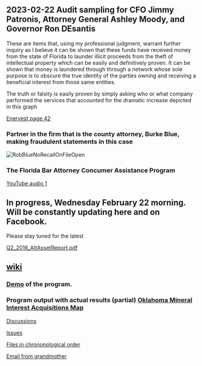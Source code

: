 ## 2023-02-22 Audit sampling for CFO Jimmy Patronis, Attorney General Ashley Moody, and Governor Ron DEsantis

These are items that, using my professional judgment, warrant further inquiry as I believe it can be shown that these funds have received money from the state of Florida to launder illicit proceeds from the theft of intellectual property which can be easily and definitively proven.
It can be shown that money is laundered through through a network whose sole purpose is to obscure the true identity of the parties owning and receiving a beneficial interest from those same entities.

The truth or falsity is easily proven by simply asking who or what company performed the services that accounted for the dramatic increase depicted in this graph

[ Enervest page 42](https://okcountyrecords.com/results/omni=enervest/recorded_date=asc:site_id=asc:instrument_link=asc/page-42)



### Partner in the firm that is the county attorney, Burke Blue, making fraudulent statements in this case
![RobBlueNoRecallOnFileOpen](https://user-images.githubusercontent.com/11380899/220597227-df85eb21-f0eb-4d00-b181-3a08df3b5c7a.png)

### The Florida Bar Attorney Concumer Assistance Program
[YouTube audio 1](https://youtu.be/dgw7FjTvLCU?t=4)

## In progress, Wednesday February 22 morning.  Will be constantly updating here and on Facebook.  
Please stay tuned for the latest 

[Q2_2016_AltAssetReport.pdf](https://github.com/mconsulting/legal/files/10802758/Q2_2016_AltAssetReport.pdf)

## [wiki](https://github.com/mconsulting/legal/wiki) 

### [Demo](https://youtu.be/K8IqI8j10xA) of the program.

### Program output with actual results (partial) [Oklahoma Mineral Interest Acquisitions Map](https://mconsulting.github.io/legal/OKMap.html) 


[Discussions](https://github.com/mconsulting/legal/discussions)

[Issues](https://github.com/mconsulting/legal/issues)

[Files in chrononological order](files)

[Email from grandmother](https://github.com/mconsulting/legal/blob/main/files/2018-07-18%20Grandmother%20email.png)












